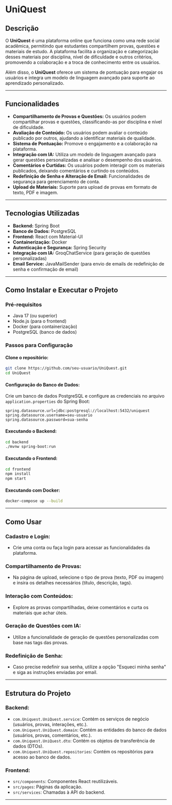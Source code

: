 # UniQuest

## Descrição
O **UniQuest** é uma plataforma online que funciona como uma rede social acadêmica, permitindo que estudantes compartilhem provas, questões e materiais de estudo. A plataforma facilita a organização e categorização desses materiais por disciplina, nível de dificuldade e outros critérios, promovendo a colaboração e a troca de conhecimento entre os usuários.

Além disso, o **UniQuest** oferece um sistema de pontuação para engajar os usuários e integra um modelo de linguagem avançado para suporte ao aprendizado personalizado.

---

## Funcionalidades
- **Compartilhamento de Provas e Questões:** Os usuários podem compartilhar provas e questões, classificando-as por disciplina e nível de dificuldade.
- **Avaliação de Conteúdo:** Os usuários podem avaliar o conteúdo publicado por outros, ajudando a identificar materiais de qualidade.
- **Sistema de Pontuação:** Promove o engajamento e a colaboração na plataforma.
- **Integração com IA:** Utiliza um modelo de linguagem avançado para gerar questões personalizadas e analisar o desempenho dos usuários.
- **Comentários e Curtidas:** Os usuários podem interagir com os materiais publicados, deixando comentários e curtindo os conteúdos.
- **Redefinição de Senha e Alteração de Email:** Funcionalidades de segurança para gerenciamento de conta.
- **Upload de Materiais:** Suporte para upload de provas em formato de texto, PDF e imagem.

---

## Tecnologias Utilizadas
- **Backend:** Spring Boot
- **Banco de Dados:** PostgreSQL
- **Frontend:** React com Material-UI
- **Containerização:** Docker
- **Autenticação e Segurança:** Spring Security
- **Integração com IA:** GroqChatService (para geração de questões personalizadas)
- **Email Service:** JavaMailSender (para envio de emails de redefinição de senha e confirmação de email)

---

## Como Instalar e Executar o Projeto

### Pré-requisitos
- Java 17 (ou superior)
- Node.js (para o frontend)
- Docker (para containerização)
- PostgreSQL (banco de dados)

### Passos para Configuração

#### Clone o repositório:
```bash
git clone https://github.com/seu-usuario/UniQuest.git
cd UniQuest
```

#### Configuração do Banco de Dados:
Crie um banco de dados PostgreSQL e configure as credenciais no arquivo `application.properties` do Spring Boot:
```properties
spring.datasource.url=jdbc:postgresql://localhost:5432/uniquest
spring.datasource.username=seu-usuario
spring.datasource.password=sua-senha
```

#### Executando o Backend:
```bash
cd backend
./mvnw spring-boot:run
```

#### Executando o Frontend:
```bash
cd frontend
npm install
npm start
```

#### Executando com Docker:
```bash
docker-compose up --build
```

---

## Como Usar

### Cadastro e Login:
- Crie uma conta ou faça login para acessar as funcionalidades da plataforma.

### Compartilhamento de Provas:
- Na página de upload, selecione o tipo de prova (texto, PDF ou imagem) e insira os detalhes necessários (título, descrição, tags).

### Interação com Conteúdos:
- Explore as provas compartilhadas, deixe comentários e curta os materiais que achar úteis.

### Geração de Questões com IA:
- Utilize a funcionalidade de geração de questões personalizadas com base nas tags das provas.

### Redefinição de Senha:
- Caso precise redefinir sua senha, utilize a opção "Esqueci minha senha" e siga as instruções enviadas por email.

---

## Estrutura do Projeto

### Backend:
- `com.Uniquest.UniQuest.service`: Contém os serviços de negócio (usuários, provas, interações, etc.).
- `com.Uniquest.UniQuest.domain`: Contém as entidades do banco de dados (usuários, provas, comentários, etc.).
- `com.Uniquest.UniQuest.dto`: Contém os objetos de transferência de dados (DTOs).
- `com.Uniquest.UniQuest.repositories`: Contém os repositórios para acesso ao banco de dados.

### Frontend:
- `src/components`: Componentes React reutilizáveis.
- `src/pages`: Páginas da aplicação.
- `src/services`: Chamadas à API do backend.
---

